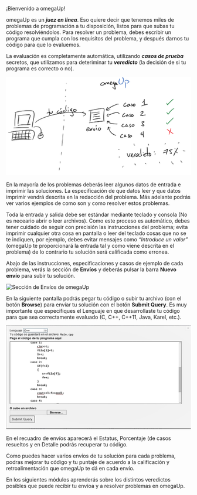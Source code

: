 
¡Bienvenido a omegaUp!

omegaUp es un ***juez en línea***. Eso quiere decir que tenemos miles de problemas de programación
a tu disposición, listos para que subas tu código resolviéndolos. Para resolver un problema,
debes escribir un programa que cumpla con los requisitos del problema, y después darnos
tu código para que lo evaluemos.

La evaluación es completamente automática, utilizando ***casos de prueba*** secretos, que utilizamos
para deteriminar tu ***veredicto*** (la decisión de si tu programa es correcto o no). 


![Evaluación en omegaUp](grading-es.png)

En la mayoría de los problemas deberás leer algunos datos de entrada e imprimir las soluciones. La especificación de que datos leer y que datos imprimir vendrá descrita en la redacción del problema. Más adelante podrás ver varios ejemplos de como son y como resolver estos problemas.

Toda la entrada y salida debe ser estándar mediante teclado y consola (No es neceario abrir o leer archivos). Como este proceso es automático, debes tener cuidado de seguir con precisión las instrucciones del problema; evita imprimir cualquier otra cosa en pantalla  o leer del teclado cosas que no se te indiquen, por ejemplo, debes evitar mensajes como *“Introduce  un  valor”* (omegaUp te proporcionará la entrada tal y como viene descrita en el problema) de lo contrario tu solución será calificada como erronea.

Abajo de las instrucciones, especificaciones y casos de ejemplo de cada problema, verás la sección de **Envíos** y deberás pulsar la barra **Nuevo envío** para subir tu solución.


![Sección de Envíos de omegaUp](envíos.jpg)

En la siguiente pantalla podrás pegar tu código o subir tu archivo (con el botón **Browse**) para envíar tu solución con el botón **Submit Query**. Es muy importante que especifiques el Lenguaje en que desarrollaste tu código para que sea correctamente evaluado (C, C++, C++11, Java, Karel, etc.). 


![Pantalla de envíos](submit.jpg)

En el recuadro de envíos aparecerá el Estatus, Porcentaje (de casos resueltos y en Detalle podrás recuperar tu código.

Como puedes hacer varios envíos de tu solución para cada problema, podras mejorar tu código y tu puntaje de acuerdo a la calificación y retroalimentación que omegaUp te dá en cada envío. 

En los siguientes módulos aprenderás sobre los distintos veredictos posibles que puede recibir tu envíoa y a resolver problemas en omegaUp.
